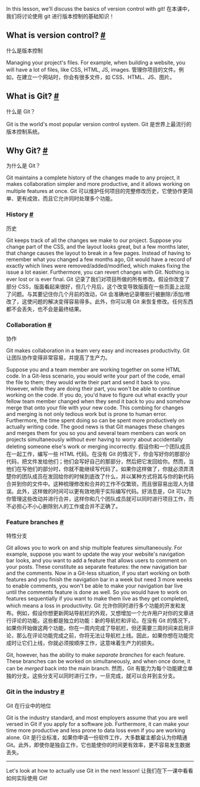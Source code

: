 In this lesson, we'll discuss the basics of version control with git!
在本课中，我们将讨论使用 git 进行版本控制的基础知识！

## What is version control? [#](https://www.educative.io/courses/web-development-a-primer/NEEglJ1l4ZN#What-is-version-control?-)
什么是版本控制

Managing your project's files. For example, when building a website, you will have a lot of files, like CSS, HTML, JS, images.
管理你项目的文件。例如，在建立一个网站时，你会有很多文件，如 CSS、HTML、JS、图片。

## What is Git? [#](https://www.educative.io/courses/web-development-a-primer/NEEglJ1l4ZN#What-is-Git?-)
什么是 Git？

Git is the world's most popular version control system.
Git 是世界上最流行的版本控制系统。

## Why Git? [#](https://www.educative.io/courses/web-development-a-primer/NEEglJ1l4ZN#Why-Git?-)
为什么是 Git？

Git maintains a complete history of the changes made to any project, it makes collaboration simpler and more productive, and it allows working on multiple features at once.
Git 可以维护任何项目的完整修改历史，它使协作更简单、更有成效，而且它允许同时处理多个功能。

### History [#](https://www.educative.io/courses/web-development-a-primer/NEEglJ1l4ZN#History-)
历史

Git keeps track of all the changes we make to our project. Suppose you change part of the CSS, and the layout looks great, but a few months later, that change causes the layout to break in a few pages. Instead of having to remember what you changed a few months ago, Git would have a record of exactly which lines were removed/added/modified, which makes fixing the issue a lot easier. Furthermore, you can revert changes with Git. Nothing is ever lost or is ever final.
Git 记录了我们对项目所做的所有修改。假设你改变了部分 CSS，版面看起来很好，但几个月后，这个改变导致版面在一些页面上出现了问题。与其要记住你几个月前的改动，Git 会准确地记录哪些行被删除/添加/修改了，这使问题的解决变得容易得多。此外，你可以用 Git 来恢复修改。任何东西都不会丢失，也不会是最终结果。

### Collaboration [#](https://www.educative.io/courses/web-development-a-primer/NEEglJ1l4ZN#Collaboration-)
协作

Git makes collaboration in a team very easy and increases productivity.
Git 让团队协作变得非常容易，并提高了生产力。

Suppose you and a team member are working together on some HTML code. In a Git-less scenario, you would write your part of the code, email the file to them; they would write their part and send it back to you. However, while they are doing their part, you won't be able to continue working on the code. If you do, you'd have to figure out what exactly your fellow team member changed when they send it back to you and somehow merge that onto your file with your new code. This combing for changes and merging is not only tedious work but is prone to human error. Furthermore, the time spent doing so can be spent more productively on actually writing code. The good news is that Git manages these changes and merges them for you so you and several team members can work on projects simultaneously without ever having to worry about accidentally deleting someone else's work or merging incorrectly.
假设你和一个团队成员在一起工作，编写一些 HTML 代码。在没有 Git 的情况下，你会写好你的那部分代码，把文件发给他们；他们会写好自己的那部分，然后把它发回给你。然而，当他们在写他们的部分时，你就不能继续写代码了。如果你这样做了，你就必须弄清楚你的团队成员在发回给你的时候到底改了什么，并以某种方式将其与你的新代码合并到你的文件中。这种梳理修改和合并的工作不仅繁琐，而且很容易出现人为错误。此外，这样做的时间可以更有效地用于实际编写代码。好消息是，Git 可以为你管理这些改动并进行合并，这样你和几个团队成员就可以同时进行项目工作，而不必担心不小心删除别人的工作或合并不正确了。

### Feature branches [#](https://www.educative.io/courses/web-development-a-primer/NEEglJ1l4ZN#Feature-branches-)
特性分支

Git allows you to work on and ship multiple features simultaneously. For example, suppose you want to update the way your website's navigation bar looks, and you want to add a feature that allows users to comment on your posts. These constitute as separate features: the new navigation bar and the comments. Now in a Git-less situation, if you start working on both features and you finish the navigation bar in a week but need 3 more weeks to enable comments, you won't be able to make your navigation bar live until the comments feature is done as well. So you would have to work on features sequentially if you want to make them live as they get completed, which means a loss in productivity.
Git 允许你同时进行多个功能的开发和发布。例如，假设你想更新网站导航栏的外观，又想增加一个允许用户对你的文章进行评论的功能。这些都是独立的功能：新的导航栏和评论。在没有 Git 的情况下，如果你开始做这两个功能，你在一周内完成了导航栏，但还需要三周时间来启用评论，那么在评论功能完成之前，你将无法让导航栏上线。因此，如果你想在功能完成时让它们上线，你就必须按顺序工作，这意味着生产力的损失。

Git, however, has the ability to make _separate branches_ for each feature. These branches can be worked on simultaneously, and when once done, it can be _merged_ back into the main branch.
然而，Git 有能力为每个功能建立单独的分支。这些分支可以同时进行工作，一旦完成，就可以合并到主分支。

### Git in the industry [#](https://www.educative.io/courses/web-development-a-primer/NEEglJ1l4ZN#Git-in-the-industry-)
Git 在行业中的地位

Git is the industry standard, and most employers assume that you are well versed in Git if you apply for a software job. Furthermore, it can make your time more productive and less prone to data loss even if you are working alone.
Git 是行业标准，如果你申请一份软件工作，大多数雇主都会认为你精通 Git。此外，即使你是独自工作，它也能使你的时间更有效率，更不容易发生数据丢失。

---

Let's look at how to actually use Git in the next lesson!
让我们在下一课中看看如何实际使用 Git!

